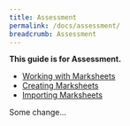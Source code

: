 ```yaml
---
title: Assessment
permalink: /docs/assessment/
breadcrumb: Assessment
---
```


**This guide is for Assessment.**

- [Working with Marksheets](working-with-marksheets/)
- [Creating Marksheets](creating-marksheets/)
- [Importing Marksheets](importing-marksheets/)

Some change...
